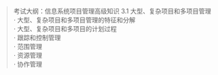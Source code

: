> 考试大纲：信息系统项目管理高级知识
> 3.1 大型、复杂项目和多项目管理  
> · 大型、复杂项目和多项目管理的特征和分解  
> · 大型、复杂项目和多项目的计划过程  
> · 跟踪和控制管理  
> · 范围管理  
> · 资源管理  
> · 协作管理



